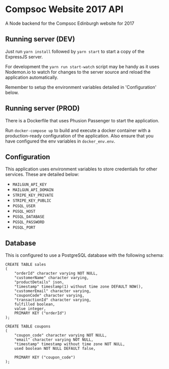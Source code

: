 # Compsoc Website 2017 API

A Node backend for the Compsoc Edinburgh website for 2017

## Running server (DEV)

Just run `yarn install` followed by `yarn start` to start a copy of the ExpressJS server.

For development the `yarn run start-watch` script may be handy as it uses Nodemon.io to watch
for changes to the server source and reload the application automatically.

Remember to setup the environment variables detailed in 'Configuration' below.

## Running server (PROD)

There is a Dockerfile that uses Phusion Passenger to start the application.

Run `docker-compose up` to build and execute a docker container with a 
production-ready configuration of the application. Also ensure that you have configured the env variables in `docker_env.env`.

## Configuration

This application uses environment variables to store credentials for other services. These are detailed
below:

 - `MAILGUN_API_KEY`
 - `MAILGUN_API_DOMAIN`
 - `STRIPE_KEY_PRIVATE`
 - `STRIPE_KEY_PUBLIC`
 - `PGSQL_USER`
 - `PGSQL_HOST`
 - `PGSQL_DATABASE`
 - `PGSQL_PASSWORD`
 - `PGSQL_PORT`

## Database

This is configured to use a PostgreSQL database with  the following schema:

```
CREATE TABLE sales
(
    "orderId" character varying NOT NULL,
    "customerName" character varying,
    "productDetails" json,
    "timestamp" timestamp(1) without time zone DEFAULT NOW(),
    "customerEmail" character varying,
    "couponCode" character varying,
    "transactionId" character varying,
    fulfilled boolean,
    value integer,
    PRIMARY KEY ("orderId")
);

CREATE TABLE coupons
(
    "coupon_code" character varying NOT NULL,
    "email" character varying NOT NULL,
    "timestamp" timestamp without time zone NOT NULL,
    used boolean NOT NULL DEFAULT false,

    PRIMARY KEY ("coupon_code")
);
```